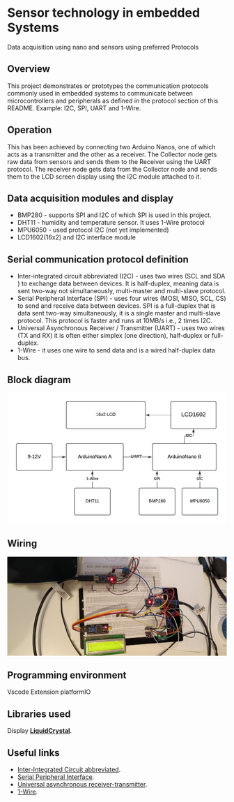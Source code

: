 # Sensor technology  in embedded Systems
Data acquisition using nano and sensors using preferred Protocols 

## Overview 
This project demonstrates or prototypes the communication protocols commonly used in embedded systems to  communicate between microcontrollers and peripherals as defined in the protocol section of this README. Example:
I2C, SPI, UART and 1-Wire.

## Operation
This has been achieved by connecting two Arduino Nanos, one of which acts as a transmitter and the other as a receiver.
The Collector node gets raw data from sensors and sends them to the Receiver using the UART protocol. The receiver node gets data from the Collector node and sends them to the LCD screen display using the I2C module attached to it.


## Data acquisition modules and display
* BMP280 - supports SPI and I2C of which SPI is used in this project.
* DHT11 -  humidity and temperature sensor. It uses 1-Wire protocol
* MPU6050 - used protocol I2C (not yet implemented)
* LCD1602(16x2) and  I2C interface module

## Serial communication protocol definition 
* Inter-integrated circuit abbreviated (I2C) -  uses two wires (SCL and SDA ) to exchange data between devices. It is half-duplex, meaning data is sent two-way not simultaneously, multi-master and multi-slave protocol.
* Serial Peripheral Interface (SPI) - uses four wires (MOSI, MISO, SCL, CS) to send and receive data between devices. SPI is a full-duplex that is data sent two-way simultaneously, it is a single master and multi-slave protocol.
  This protocol is faster and runs at 10MB/s i.e., 2 times  I2C.
* Universal Asynchronous Receiver / Transmitter (UART) - uses two wires (TX and RX) it is often either simplex (one direction), half-duplex or full-duplex.
* 1-Wire - it uses one wire to send data and is a wired half-duplex data bus.

## Block diagram
![Block diagram](https://github.com/embedded-code-Portfolio/Sensor-Project/blob/fa9cbc1b81b3509137abf0c5a0b017d4a78c91ad/Nano_sensor_diagram.jpeg)

## Wiring
![Wirig](https://github.com/embedded-code-Portfolio/Sensor-Project/blob/a138ee29309db54c5fcca23a53854dee94d8e331/wiring.jpg)




## Programming environment 
Vscode 
Extension platformIO

## Libraries used
Display **[LiquidCrystal](https://github.com/adafruit/Adafruit_LiquidCrystal)**.



## Useful links 
* [Inter-Integrated Circuit abbreviated](https://en.wikipedia.org/wiki/I%C2%B2C).
* [Serial Peripheral Interface](https://en.wikipedia.org/wiki/Serial_Peripheral_Interface).
* [Universal asynchronous receiver-transmitter](https://en.wikipedia.org/wiki/Universal_asynchronous_receiver-transmitter).
* [1-Wire](https://en.wikipedia.org/wiki/1-Wire).






